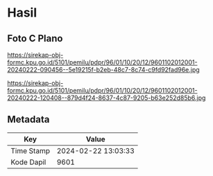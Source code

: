 # Hasil

## Foto C Plano

https://sirekap-obj-formc.kpu.go.id/5101/pemilu/pdpr/96/01/10/20/12/9601102012001-20240222-090456--5e19215f-b2eb-48c7-8c74-c9fd92fad96e.jpg

https://sirekap-obj-formc.kpu.go.id/5101/pemilu/pdpr/96/01/10/20/12/9601102012001-20240222-120408--879d4f24-8637-4c87-9205-b63e252d85b6.jpg


## Metadata

| Key        | Value               |
| ---------- | ------------------- |
| Time Stamp | 2024-02-22 13:03:33 |
| Kode Dapil | 9601                |



